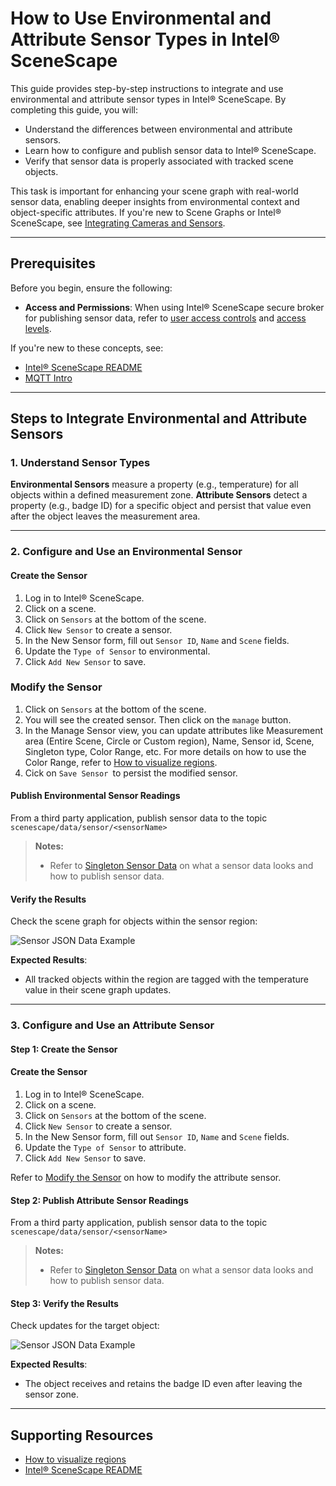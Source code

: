 # How to Use Environmental and Attribute Sensor Types in Intel® SceneScape

This guide provides step-by-step instructions to integrate and use environmental and attribute sensor types in Intel® SceneScape. By completing this guide, you will:

- Understand the differences between environmental and attribute sensors.
- Learn how to configure and publish sensor data to Intel® SceneScape.
- Verify that sensor data is properly associated with tracked scene objects.

This task is important for enhancing your scene graph with real-world sensor data, enabling deeper insights from environmental context and object-specific attributes. If you're new to Scene Graphs or Intel® SceneScape, see [Integrating Cameras and Sensors](How-to-integrate-cameras-and-sensors.md).

---

## Prerequisites

Before you begin, ensure the following:

- **Access and Permissions**: When using Intel® SceneScape secure broker for publishing sensor data, refer to [user access controls](https://github.com/open-edge-platform/scenescape/blob/main/manager/config/user_access_config.json) and [access levels](https://github.com/open-edge-platform/scenescape/blob/main/scene_common/src/scene_common/options.py).

If you're new to these concepts, see:

- [Intel® SceneScape README](https://github.com/open-edge-platform/scenescape/blob/main/README.md)
- [MQTT Intro](https://mqtt.org/getting-started/)

---

## Steps to Integrate Environmental and Attribute Sensors

### 1. Understand Sensor Types

**Environmental Sensors** measure a property (e.g., temperature) for all objects within a defined measurement zone.
**Attribute Sensors** detect a property (e.g., badge ID) for a specific object and persist that value even after the object leaves the measurement area.

---

### 2. Configure and Use an Environmental Sensor

#### Create the Sensor

1. Log in to Intel® SceneScape.
2. Click on a scene.
3. Click on `Sensors` at the bottom of the scene.
4. Click `New Sensor` to create a sensor.
5. In the New Sensor form, fill out `Sensor ID`, `Name` and `Scene` fields.
6. Update the `Type of Sensor` to environmental.
7. Click `Add New Sensor` to save.

### Modify the Sensor

1. Click on `Sensors` at the bottom of the scene.
2. You will see the created sensor. Then click on the `manage` button.
3. In the Manage Sensor view, you can update attributes like Measurement area (Entire Scene, Circle or Custom region), Name, Sensor id, Scene, Singleton type, Color Range, etc. For more details on how to use the Color Range, refer to [How to visualize regions](How-to-visualize-regions.md).
4. Cick on `Save Sensor `to persist the modified sensor.

#### Publish Environmental Sensor Readings

From a third party application, publish sensor data to the topic `scenescape/data/sensor/<sensorName>`

> **Notes:**
>
> - Refer to [Singleton Sensor Data](How-to-integrate-cameras-and-sensors.md#singleton-sensor-data) on what a sensor data looks and how to publish sensor data.

#### Verify the Results

Check the scene graph for objects within the sensor region:

![Sensor JSON Data Example](images/environment_sensor.png)

**Expected Results**:

- All tracked objects within the region are tagged with the temperature value in their scene graph updates.

---

### 3. Configure and Use an Attribute Sensor

#### Step 1: Create the Sensor

#### Create the Sensor

1. Log in to Intel® SceneScape.
2. Click on a scene.
3. Click on `Sensors` at the bottom of the scene.
4. Click `New Sensor` to create a sensor.
5. In the New Sensor form, fill out `Sensor ID`, `Name` and `Scene` fields.
6. Update the `Type of Sensor` to attribute.
7. Click `Add New Sensor` to save.

Refer to [Modify the Sensor](#modify-the-sensor) on how to modify the attribute sensor.

#### Step 2: Publish Attribute Sensor Readings

From a third party application, publish sensor data to the topic `scenescape/data/sensor/<sensorName>`

> **Notes:**
>
> - Refer to [Singleton Sensor Data](How-to-integrate-cameras-and-sensors.md#singleton-sensor-data) on what a sensor data looks and how to publish sensor data.

#### Step 3: Verify the Results

Check updates for the target object:

![Sensor JSON Data Example](images/attribute_sensor.png)

**Expected Results**:

- The object receives and retains the badge ID even after leaving the sensor zone.

---

## Supporting Resources

- [How to visualize regions](How-to-visualize-regions.md)
- [Intel® SceneScape README](https://github.com/open-edge-platform/scenescape/blob/main/README.md)
